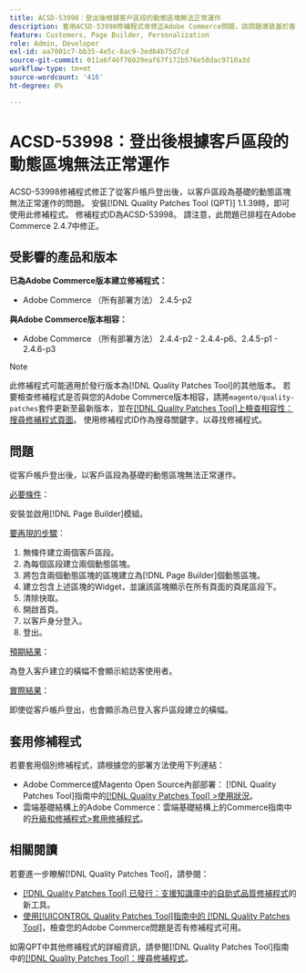 ```yaml
---
title: ACSD-53998：登出後根據客戶區段的動態區塊無法正常運作
description: 套用ACSD-53998修補程式來修正Adobe Commerce問題，該問題導致基於客戶區段的動態區塊在從客戶帳戶登出後無法正常運作。
feature: Customers, Page Builder, Personalization
role: Admin, Developer
exl-id: aa7001c7-bb35-4e5c-8ac9-3ed84b75d7cd
source-git-commit: 011a6f46f76029eaf67f172b576e58dac9710a3d
workflow-type: tm+mt
source-wordcount: '416'
ht-degree: 0%

---
```


# ACSD-53998：登出後根據客戶區段的動態區塊無法正常運作

ACSD-53998修補程式修正了從客戶帳戶登出後，以客戶區段為基礎的動態區塊無法正常運作的問題。 安裝[!DNL Quality Patches Tool (QPT)] 1.1.39時，即可使用此修補程式。 修補程式ID為ACSD-53998。 請注意，此問題已排程在Adobe Commerce 2.4.7中修正。

## 受影響的產品和版本

**已為Adobe Commerce版本建立修補程式：**

* Adobe Commerce （所有部署方法） 2.4.5-p2

**與Adobe Commerce版本相容：**

* Adobe Commerce （所有部署方法） 2.4.4-p2 - 2.4.4-p6、2.4.5-p1 - 2.4.6-p3

>[!NOTE]
>
>此修補程式可能適用於發行版本為[!DNL Quality Patches Tool]的其他版本。 若要檢查修補程式是否與您的Adobe Commerce版本相容，請將`magento/quality-patches`套件更新至最新版本，並在[[!DNL Quality Patches Tool]上檢查相容性：搜尋修補程式頁面](https://experienceleague.adobe.com/tools/commerce-quality-patches/index.html)。 使用修補程式ID作為搜尋關鍵字，以尋找修補程式。

## 問題

從客戶帳戶登出後，以客戶區段為基礎的動態區塊無法正常運作。

<u>必要條件</u>：

安裝並啟用[!DNL Page Builder]模組。

<u>要再現的步驟</u>：

1. 無條件建立兩個客戶區段。
1. 為每個區段建立兩個動態區塊。
1. 將包含兩個動態區塊的區塊建立為[!DNL Page Builder]個動態區塊。
1. 建立包含上述區塊的Widget，並讓該區塊顯示在所有頁面的頁尾區段下。
1. 清除快取。
1. 開啟首頁。
1. 以客戶身分登入。
1. 登出。

<u>預期結果</u>：

為登入客戶建立的橫幅不會顯示給訪客使用者。

<u>實際結果</u>：

即使從客戶帳戶登出，也會顯示為已登入客戶區段建立的橫幅。

## 套用修補程式

若要套用個別修補程式，請根據您的部署方法使用下列連結：

* Adobe Commerce或Magento Open Source內部部署： [!DNL Quality Patches Tool]指南中的[[!DNL Quality Patches Tool] >使用狀況](/help/tools/quality-patches-tool/usage.md)。
* 雲端基礎結構上的Adobe Commerce：雲端基礎結構上的Commerce指南中的[升級和修補程式>套用修補程式](https://experienceleague.adobe.com/docs/commerce-cloud-service/user-guide/develop/upgrade/apply-patches.html)。

## 相關閱讀

若要進一步瞭解[!DNL Quality Patches Tool]，請參閱：

* [[!DNL Quality Patches Tool] 已發行：支援知識庫中的自助式品質修補程式](https://experienceleague.adobe.com/en/docs/commerce-operations/tools/quality-patches-tool/quality-patches-tool-to-self-serve-quality-patches)的新工具。
* [使用[!UICONTROL Quality Patches Tool]指南中的 [!DNL Quality Patches Tool]](/help/tools/quality-patches-tool/patches-available-in-qpt/check-patch-for-magento-issue-with-magento-quality-patches.md)，檢查您的Adobe Commerce問題是否有修補程式可用。


如需QPT中其他修補程式的詳細資訊，請參閱[!DNL Quality Patches Tool]指南中的[[!DNL Quality Patches Tool]：搜尋修補程式](https://experienceleague.adobe.com/tools/commerce-quality-patches/index.html)。
